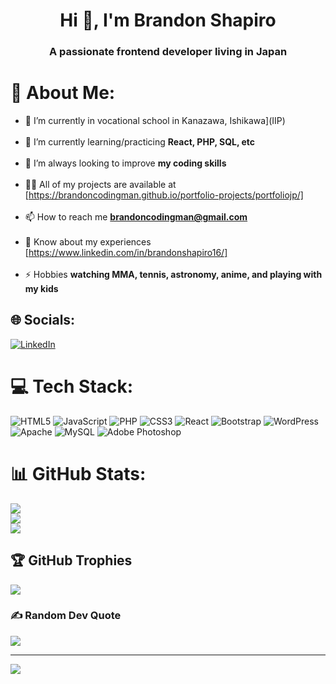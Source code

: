 <h1 align="center">Hi 👋, I'm Brandon Shapiro</h1>
<h3 align="center">A passionate frontend developer living in Japan</h3>

# 💫 About Me:
- 🔭 I’m currently in vocational school in Kanazawa, Ishikawa](IIP)<br><br>
- 🌱 I’m currently learning/practicing **React, PHP, SQL, etc**<br><br>
- 🤝 I’m always looking to improve **my coding skills**<br><br>
- 👨‍💻 All of my projects are available at [https://brandoncodingman.github.io/portfolio-projects/portfoliojp/]<br><br>
- 📫 How to reach me **brandoncodingman@gmail.com**<br><br>
- 📄 Know about my experiences [https://www.linkedin.com/in/brandonshapiro16/]<br><br>
- ⚡ Hobbies **watching MMA, tennis, astronomy, anime, and playing with my kids**


## 🌐 Socials:
[![LinkedIn](https://img.shields.io/badge/LinkedIn-%230077B5.svg?logo=linkedin&logoColor=white)](https://linkedin.com/in/brandonshapiro16) 

# 💻 Tech Stack:
![HTML5](https://img.shields.io/badge/html5-%23E34F26.svg?style=plastic&logo=html5&logoColor=white) ![JavaScript](https://img.shields.io/badge/javascript-%23323330.svg?style=plastic&logo=javascript&logoColor=%23F7DF1E) ![PHP](https://img.shields.io/badge/php-%23777BB4.svg?style=plastic&logo=php&logoColor=white) ![CSS3](https://img.shields.io/badge/css3-%231572B6.svg?style=plastic&logo=css3&logoColor=white) ![React](https://img.shields.io/badge/react-%2320232a.svg?style=plastic&logo=react&logoColor=%2361DAFB) ![Bootstrap](https://img.shields.io/badge/bootstrap-%238511FA.svg?style=plastic&logo=bootstrap&logoColor=white) ![WordPress](https://img.shields.io/badge/WordPress-%23117AC9.svg?style=plastic&logo=WordPress&logoColor=white) ![Apache](https://img.shields.io/badge/apache-%23D42029.svg?style=plastic&logo=apache&logoColor=white) ![MySQL](https://img.shields.io/badge/mysql-4479A1.svg?style=plastic&logo=mysql&logoColor=white) ![Adobe Photoshop](https://img.shields.io/badge/adobe%20photoshop-%2331A8FF.svg?style=plastic&logo=adobe%20photoshop&logoColor=white)
# 📊 GitHub Stats:
![](https://github-readme-stats.vercel.app/api?username=brandoncodingman&theme=synthwave&hide_border=false&include_all_commits=false&count_private=false)<br/>
![](https://github-readme-streak-stats.herokuapp.com/?user=brandoncodingman&theme=synthwave&hide_border=false)<br/>
![](https://github-readme-stats.vercel.app/api/top-langs/?username=brandoncodingman&theme=synthwave&hide_border=false&include_all_commits=false&count_private=false&layout=compact)

## 🏆 GitHub Trophies
![](https://github-profile-trophy.vercel.app/?username=brandoncodingman&theme=radical&no-frame=false&no-bg=true&margin-w=4)

### ✍️ Random Dev Quote
![](https://quotes-github-readme.vercel.app/api?type=horizontal&theme=radical)

---
[![](https://visitcount.itsvg.in/api?id=brandoncodingman&icon=0&color=0)](https://visitcount.itsvg.in)

<!-- Proudly created with GPRM ( https://gprm.itsvg.in ) -->
